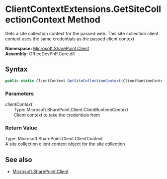 # ClientContextExtensions.GetSiteCollectionContext Method  
Gets a site collection context for the passed web. This site collection client context uses the same credentials
            as the passed client context  

**Namespace:** [Microsoft.SharePoint.Client](Microsoft.SharePoint.Client.md)  
**Assembly:** OfficeDevPnP.Core.dll  
## Syntax
```C#
public static ClientContext GetSiteCollectionContext(ClientRuntimeContext clientContext)
```
### Parameters
*clientContext*  
&emsp;&emsp;Type: Microsoft.SharePoint.Client.ClientRuntimeContext  
&emsp;&emsp;Client context to take the credentials from  
  
### Return Value
Type: Microsoft.SharePoint.Client.ClientContext  
A site collection client context object for the site collection

## See also
- [Microsoft.SharePoint.Client](Microsoft.SharePoint.Client.md)

